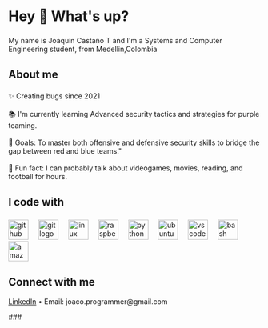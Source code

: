 <h1 align="left">Hey 👋 What's up?</h1>

###

<p align="left">My name is Joaquin Castaño T and I'm a Systems and Computer Engineering student, from Medellin,Colombia</p>

###

<h2 align="left">About me</h2>

###

<p align="left">✨ Creating bugs since 2021<br><br>📚 I'm currently learning Advanced security tactics and strategies for purple teaming.<br><br>🎯 Goals: To master both offensive and defensive security skills to bridge the gap between red and blue teams."<br><br>🎲 Fun fact: I can probably talk about videogames, movies, reading, and football for hours.</p>

###

<h2 align="left">I code with</h2>

###

<div align="left">
  <img src="https://cdn.jsdelivr.net/gh/devicons/devicon/icons/github/github-original.svg" height="40" alt="github logo"  />
  <img width="12" />
  <img src="https://cdn.jsdelivr.net/gh/devicons/devicon/icons/git/git-original.svg" height="40" alt="git logo"  />
  <img width="12" />
  <img src="https://cdn.jsdelivr.net/gh/devicons/devicon/icons/linux/linux-original.svg" height="40" alt="linux logo"  />
  <img width="12" />
  <img src="https://cdn.jsdelivr.net/gh/devicons/devicon/icons/raspberrypi/raspberrypi-original.svg" height="40" alt="raspberrypi logo"  />
  <img width="12" />
  <img src="https://cdn.jsdelivr.net/gh/devicons/devicon/icons/python/python-original.svg" height="40" alt="python logo"  />
  <img width="12" />
  <img src="https://cdn.jsdelivr.net/gh/devicons/devicon/icons/ubuntu/ubuntu-plain.svg" height="40" alt="ubuntu logo"  />
  <img width="12" />
  <img src="https://cdn.jsdelivr.net/gh/devicons/devicon/icons/vscode/vscode-original.svg" height="40" alt="vscode logo"  />
  <img width="12" />
  <img src="https://cdn.jsdelivr.net/gh/devicons/devicon/icons/bash/bash-original.svg" height="40" alt="bash logo"  />
  <img width="12" />
  <img src="https://cdn.jsdelivr.net/gh/devicons/devicon/icons/amazonwebservices/amazonwebservices-line-wordmark.svg" height="40" alt="amazonwebservices logo"  />
</div>

###
<h2 align="left">Connect with me</h2>

<p align="left">
  <a href="https://www.linkedin.com/in/joaquin-casta%C3%B1o-trujillo-00422126a/" target="_blank">LinkedIn</a> • 
  Email: joaco.programmer@gmail.com
</p>
###
